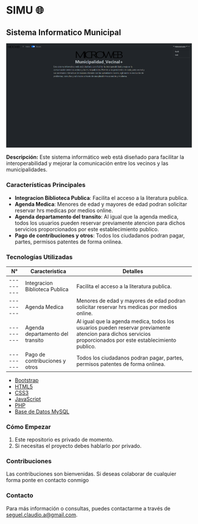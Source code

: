 # SIMU 🌐
## Sistema Informatico Municipal
![Texto alternativo](Municipalidad_Vecinal.png)


**Descripción:**
Este sistema informático web está diseñado para facilitar la interoperabilidad y mejorar la comunicación entre los vecinos y las municipalidades.

### Características Principales
- **Integracion Biblioteca Publica**: Facilita el acceso a la literatura publica.
- **Agenda Medica**: Menores de edad y mayores de edad podran solicitar reservar hrs medicas por medios online.
- **Agenda departamento del transito**: Al igual que la agenda medica, todos los usuarios pueden reservar previamente atencion para dichos servicios proporcionados por este establecimiento publico.
- **Pago de contribuciones y otros**: Todos los ciudadanos podran pagar, partes, permisos patentes de forma onlinea.

### Tecnologías Utilizadas

|N°| Caracteristica | Detalles |
|--------- | --------- | --------- |
|--------- | Integracion Biblioteca Publica    | Facilita el acceso a la literatura publica.    |
|--------- | Agenda Medica    | Menores de edad y mayores de edad podran solicitar reservar hrs medicas por medios online.    |
|--------- | Agenda departamento del transito    | Al igual que la agenda medica, todos los usuarios pueden reservar previamente atencion para dichos servicios proporcionados por este establecimiento publico.    |
|--------- | Pago de contribuciones y otros    | Todos los ciudadanos podran pagar, partes, permisos patentes de forma onlinea.    |

- [Bootstrap](https://getbootstrap.com/)
- [HTML5](https://html5.org/)
- [CSS3](https://www.w3.org/Style/CSS/)
- [JavaScript](https://www.javascript.com/)
- [PHP](https://www.php.net/)
- [Base de Datos MySQL](https://www.mysql.com/)

### Cómo Empezar
1. Este repositorio es privado de momento.
2. Si necesitas el proyecto debes hablarlo por privado.

### Contribuciones
Las contribuciones son bienvenidas. Si deseas colaborar de cualquier forma ponte en contacto conmigo

### Contacto
Para más información o consultas, puedes contactarme a través de [seguel.claudio.a@gmail.com](mailto:seguel.claudio.a@gmail.com).
